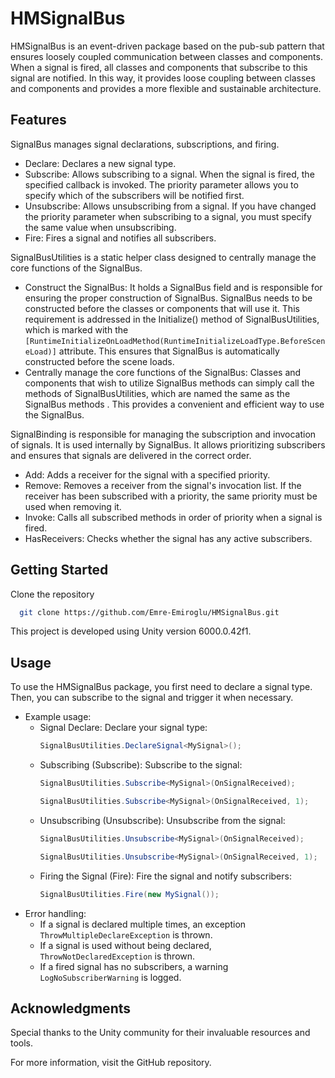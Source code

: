 # HMSignalBus
HMSignalBus is an event-driven package based on the pub-sub pattern that ensures loosely coupled communication between classes and components. When a signal is fired, all classes and components that subscribe to this signal are notified. In this way, it provides loose coupling between classes and components and provides a more flexible and sustainable architecture.

## Features
SignalBus manages signal declarations, subscriptions, and firing.
* Declare: Declares a new signal type.
* Subscribe: Allows subscribing to a signal. When the signal is fired, the specified callback is invoked. The priority parameter allows you to specify which of the subscribers will be notified first.
* Unsubscribe: Allows unsubscribing from a signal. If you have changed the priority parameter when subscribing to a signal, you must specify the same value when unsubscribing.
* Fire: Fires a signal and notifies all subscribers.

SignalBusUtilities is a static helper class designed to centrally manage the core functions of the SignalBus.
* Construct the SignalBus: It holds a SignalBus field and is responsible for ensuring the proper construction of SignalBus. SignalBus needs to be constructed before the classes or components that will use it. This requirement is addressed in the Initialize() method of SignalBusUtilities, which is marked with the `[RuntimeInitializeOnLoadMethod(RuntimeInitializeLoadType.BeforeSceneLoad)]` attribute. This ensures that SignalBus is automatically constructed before the scene loads.
* Centrally manage the core functions of the SignalBus: Classes and components that wish to utilize SignalBus methods can simply call the methods of SignalBusUtilities, which are named the same as the SignalBus methods . This provides a convenient and efficient way to use the SignalBus.

SignalBinding is responsible for managing the subscription and invocation of signals. It is used internally by SignalBus. It allows prioritizing subscribers and ensures that signals are delivered in the correct order.
* Add: Adds a receiver for the signal with a specified priority.
* Remove: Removes a receiver from the signal's invocation list. If the receiver has been subscribed with a priority, the same priority must be used when removing it.
* Invoke: Calls all subscribed methods in order of priority when a signal is fired.
* HasReceivers: Checks whether the signal has any active subscribers.

## Getting Started
Clone the repository
```bash
  git clone https://github.com/Emre-Emiroglu/HMSignalBus.git
```
This project is developed using Unity version 6000.0.42f1.

## Usage
To use the HMSignalBus package, you first need to declare a signal type. Then, you can subscribe to the signal and trigger it when necessary.
* Example usage:
  * Signal Declare: Declare your signal type:
    ```csharp
    SignalBusUtilities.DeclareSignal<MySignal>();
    ```
  * Subscribing (Subscribe): Subscribe to the signal:
    ```csharp
    SignalBusUtilities.Subscribe<MySignal>(OnSignalReceived);
    
    SignalBusUtilities.Subscribe<MySignal>(OnSignalReceived, 1);
    ```
  * Unsubscribing (Unsubscribe): Unsubscribe from the signal:
    ```csharp
    SignalBusUtilities.Unsubscribe<MySignal>(OnSignalReceived);
    
    SignalBusUtilities.Unsubscribe<MySignal>(OnSignalReceived, 1);
    ```
  * Firing the Signal (Fire): Fire the signal and notify subscribers:
    ```csharp
    SignalBusUtilities.Fire(new MySignal());
    ```
* Error handling:
    * If a signal is declared multiple times, an exception `ThrowMultipleDeclareException` is thrown.
    * If a signal is used without being declared, `ThrowNotDeclaredException` is thrown.
    * If a fired signal has no subscribers, a warning `LogNoSubscriberWarning` is logged.

## Acknowledgments
Special thanks to the Unity community for their invaluable resources and tools.

For more information, visit the GitHub repository.